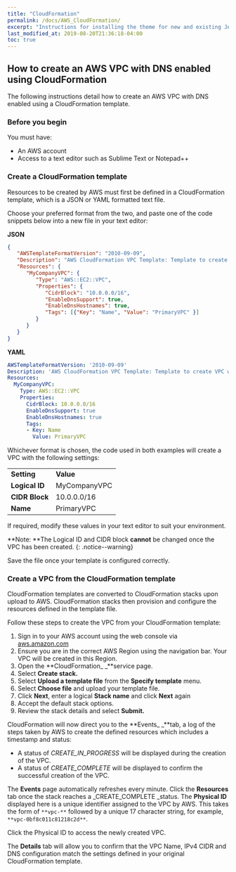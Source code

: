 ```yaml
---
title: "CloudFormation"
permalink: /docs/AWS_CloudFormation/
excerpt: "Instructions for installing the theme for new and existing Jekyll based sites."
last_modified_at: 2019-08-20T21:36:18-04:00
toc: true
---
```



## **How to create an AWS VPC with DNS enabled using CloudFormation**

The following instructions detail how to create an AWS VPC with DNS enabled using a CloudFormation template. 


### **Before you begin**

You must have:



* An AWS account
* Access to a text editor such as Sublime Text or Notepad++


### **Create a CloudFormation template**

Resources to be created by AWS must first be defined in a CloudFormation template, which is a JSON or YAML formatted text file.

Choose your preferred format from the two, and paste one of the code snippets below into a new file in your text editor:

**JSON**


```json
{
   "AWSTemplateFormatVersion": "2010-09-09",
   "Description": "AWS CloudFormation VPC Template: Template to create VPC with DNS enabled.",
   "Resources": {
      "MyCompanyVPC": {
         "Type": "AWS::EC2::VPC",
         "Properties": {
            "CidrBlock": "10.0.0.0/16",
            "EnableDnsSupport": true,
            "EnableDnsHostnames": true,
            "Tags": [{"Key": "Name", "Value": "PrimaryVPC" }]                  
         }
      }
   }
}
```


**YAML**


```yaml
AWSTemplateFormatVersion: '2010-09-09'
Description: 'AWS CloudFormation VPC Template: Template to create VPC with DNS enabled.'
Resources:
  MyCompanyVPC:
    Type: AWS::EC2::VPC
    Properties:
      CidrBlock: 10.0.0.0/16
      EnableDnsSupport: true
      EnableDnsHostnames: true
      Tags:
      - Key: Name
        Value: PrimaryVPC
```


Whichever format is chosen, the code used in both examples will create a VPC with the following settings:


<table>
  <tr>
   <td><strong>Setting</strong>
   </td>
   <td><strong>Value</strong>
   </td>
  </tr>
  <tr>
   <td><strong>Logical ID</strong>
   </td>
   <td>MyCompanyVPC
   </td>
  </tr>
  <tr>
   <td><strong>CIDR Block</strong>
   </td>
   <td>10.0.0.0/16
   </td>
  </tr>
  <tr>
   <td><strong>Name</strong>
   </td>
   <td>PrimaryVPC
   </td>
  </tr>
</table>


If required, modify these values in your text editor to suit your environment. 

**Note: **The Logical ID and CIDR block **cannot** be changed once the VPC has been created.
{: .notice--warning}

Save the file once your template is configured correctly.


### **Create a VPC from the CloudFormation template**

CloudFormation templates are converted to CloudFormation stacks upon upload to AWS. CloudFormation stacks then provision and configure the resources defined in the template file.

Follow these steps to create the VPC from your CloudFormation template:



1. Sign in to your AWS account using the web console via [aws.amazon.com](aws.amazon.com) 
2. Ensure you are in the correct AWS Region using the navigation bar. Your VPC will be created in this Region.
3. Open the **CloudFormation_ _**service page.
4. Select **Create stack.**
5. Select **Upload a template file** from the **Specify template** menu. 
6. Select **Choose file** and upload your template file.
7. Click **Next**, enter a logical **Stack name** and click **Next** again
8. Accept the default stack options.
9. Review the stack details and select **Submit.**

CloudFormation will now direct you to the **Events_ _**tab, a log of the steps taken by AWS to create the defined resources which includes a timestamp and status: 



* A status of _CREATE_IN_PROGRESS_ will be displayed during the creation of the VPC.
* A status of _CREATE_COMPLETE_ will be displayed to confirm the successful creation of the VPC.

The **Events** page automatically refreshes every minute. Click the **Resources** tab once the stack reaches a _CREATE_COMPLETE _status. 
The **Physical ID** displayed here is a unique identifier assigned to the VPC by AWS. This takes the form of `**vpc-**` followed by a unique 17 character string, for example,  `**vpc-0bf8c011c81218c2d**`.

Click the Physical ID to access the newly created VPC. 

The **Details** tab will allow you to confirm that the VPC Name, IPv4 CIDR and DNS configuration match the settings defined in your original CloudFormation template. 